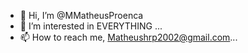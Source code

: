 - 👋 Hi, I’m @MMatheusProenca
- 👀 I’m interested in EVERYTHING ...
- 📫 How to reach me, Matheushrp2002@gmail.com...

<!---
MMatheusProenca/MMatheusProenca is a ✨ special ✨ repository because its `README.md` (this file) appears on your GitHub profile.
You can click the Preview link to take a look at your changes.
--->
